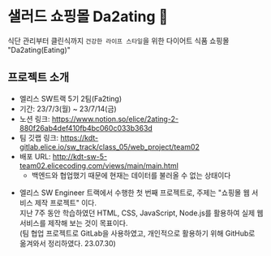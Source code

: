 # 샐러드 쇼핑몰 Da2ating 🥬
식단 관리부터 클린식까지 `건강한 라이프 스타일`을 위한 다이어트 식품 쇼핑몰 "Da2ating(Eating)"

## 프로젝트 소개 
- 엘리스 SW트랙 5기 2팀(Fa2ting)
- 기간: 23/7/3(월) ~ 23/7/14(금)
- 노션 링크: https://www.notion.so/elice/2ating-2-880f26ab4def410fb4bc060c033b363d
- 팀 깃랩 링크: https://kdt-gitlab.elice.io/sw_track/class_05/web_project/team02
- 배포 URL: http://kdt-sw-5-team02.elicecoding.com/views/main/main.html
  * 백엔드와 협업했기 때문에 현재는 데이터를 불러올 수 없는 상태이다 
  
* 엘리스 SW Engineer 트랙에서 수행한 첫 번째 프로젝트로, 주제는 "쇼핑몰 웹 서비스 제작 프로젝트" 이다. <br />
지난 7주 동안 학습하였던 HTML, CSS, JavaScript, Node.js를 활용하여 실제 웹 서비스를 제작해 보는 것이 목표이다. <br />
(팀 협업 프로젝트로 GitLab을 사용하였고, 개인적으로 활용하기 위해 GitHub로 옮겨와서 정리하였다. 23.07.30)
